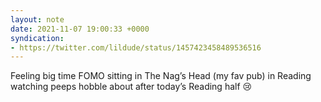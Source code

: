 ```yaml
---
layout: note
date: 2021-11-07 19:00:33 +0000
syndication:
- https://twitter.com/lildude/status/1457423458489536516
---
```


Feeling big time FOMO sitting in The Nag’s Head (my fav pub) in Reading watching peeps hobble about after today’s Reading half 😢
